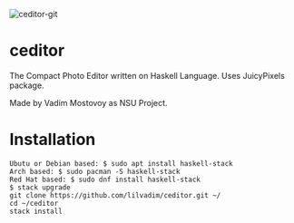 ![ceditor-git](https://user-images.githubusercontent.com/32203382/112720196-7db23d00-8f2f-11eb-82a4-a8d0ad4bf160.png)
# ceditor
The Compact Photo Editor written on Haskell Language.
Uses JuicyPixels package.

Made by Vadim Mostovoy as NSU Project.

# Installation
```
Ubutu or Debian based: $ sudo apt install haskell-stack 
Arch based: $ sudo pacman -S haskell-stack 
Red Hat based: $ sudo dnf install haskell-stack
$ stack upgrade 
git clone https://github.com/lilvadim/ceditor.git ~/
cd ~/ceditor
stack install
```
